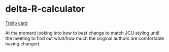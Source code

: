 # delta-R-calculator

[Trello card](https://trello.com/c/iBpAgSO5/31-deltar-calculator-website) 

At the moment looking into how to best change to match JCU styling until the meeting to find out what/how much the original authors are comfortable having changed.
